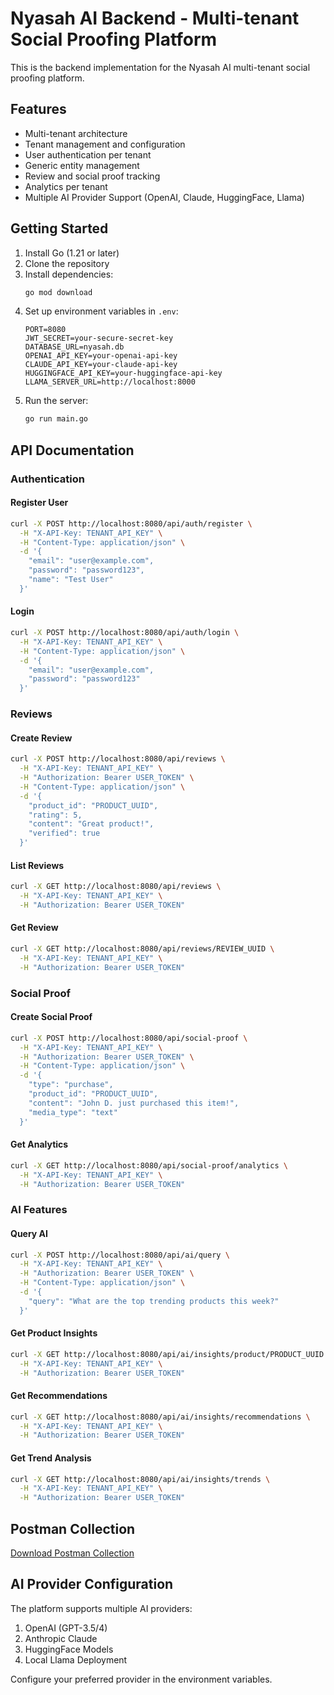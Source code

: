 # Nyasah AI Backend - Multi-tenant Social Proofing Platform

This is the backend implementation for the Nyasah AI multi-tenant social proofing platform.

## Features

- Multi-tenant architecture
- Tenant management and configuration
- User authentication per tenant
- Generic entity management
- Review and social proof tracking
- Analytics per tenant
- Multiple AI Provider Support (OpenAI, Claude, HuggingFace, Llama)

## Getting Started

1. Install Go (1.21 or later)
2. Clone the repository
3. Install dependencies:
   ```bash
   go mod download
   ```
4. Set up environment variables in `.env`:
   ```
   PORT=8080
   JWT_SECRET=your-secure-secret-key
   DATABASE_URL=nyasah.db
   OPENAI_API_KEY=your-openai-api-key
   CLAUDE_API_KEY=your-claude-api-key
   HUGGINGFACE_API_KEY=your-huggingface-api-key
   LLAMA_SERVER_URL=http://localhost:8000
   ```
5. Run the server:
   ```bash
   go run main.go
   ```

## API Documentation

### Authentication

#### Register User
```bash
curl -X POST http://localhost:8080/api/auth/register \
  -H "X-API-Key: TENANT_API_KEY" \
  -H "Content-Type: application/json" \
  -d '{
    "email": "user@example.com",
    "password": "password123",
    "name": "Test User"
  }'
```

#### Login
```bash
curl -X POST http://localhost:8080/api/auth/login \
  -H "X-API-Key: TENANT_API_KEY" \
  -H "Content-Type: application/json" \
  -d '{
    "email": "user@example.com",
    "password": "password123"
  }'
```

### Reviews

#### Create Review
```bash
curl -X POST http://localhost:8080/api/reviews \
  -H "X-API-Key: TENANT_API_KEY" \
  -H "Authorization: Bearer USER_TOKEN" \
  -H "Content-Type: application/json" \
  -d '{
    "product_id": "PRODUCT_UUID",
    "rating": 5,
    "content": "Great product!",
    "verified": true
  }'
```

#### List Reviews
```bash
curl -X GET http://localhost:8080/api/reviews \
  -H "X-API-Key: TENANT_API_KEY" \
  -H "Authorization: Bearer USER_TOKEN"
```

#### Get Review
```bash
curl -X GET http://localhost:8080/api/reviews/REVIEW_UUID \
  -H "X-API-Key: TENANT_API_KEY" \
  -H "Authorization: Bearer USER_TOKEN"
```

### Social Proof

#### Create Social Proof
```bash
curl -X POST http://localhost:8080/api/social-proof \
  -H "X-API-Key: TENANT_API_KEY" \
  -H "Authorization: Bearer USER_TOKEN" \
  -H "Content-Type: application/json" \
  -d '{
    "type": "purchase",
    "product_id": "PRODUCT_UUID",
    "content": "John D. just purchased this item!",
    "media_type": "text"
  }'
```

#### Get Analytics
```bash
curl -X GET http://localhost:8080/api/social-proof/analytics \
  -H "X-API-Key: TENANT_API_KEY" \
  -H "Authorization: Bearer USER_TOKEN"
```

### AI Features

#### Query AI
```bash
curl -X POST http://localhost:8080/api/ai/query \
  -H "X-API-Key: TENANT_API_KEY" \
  -H "Authorization: Bearer USER_TOKEN" \
  -H "Content-Type: application/json" \
  -d '{
    "query": "What are the top trending products this week?"
  }'
```

#### Get Product Insights
```bash
curl -X GET http://localhost:8080/api/ai/insights/product/PRODUCT_UUID \
  -H "X-API-Key: TENANT_API_KEY" \
  -H "Authorization: Bearer USER_TOKEN"
```

#### Get Recommendations
```bash
curl -X GET http://localhost:8080/api/ai/insights/recommendations \
  -H "X-API-Key: TENANT_API_KEY" \
  -H "Authorization: Bearer USER_TOKEN"
```

#### Get Trend Analysis
```bash
curl -X GET http://localhost:8080/api/ai/insights/trends \
  -H "X-API-Key: TENANT_API_KEY" \
  -H "Authorization: Bearer USER_TOKEN"
```

## Postman Collection

[Download Postman Collection](./postman/nyasah_api.json)

## AI Provider Configuration

The platform supports multiple AI providers:

1. OpenAI (GPT-3.5/4)
2. Anthropic Claude
3. HuggingFace Models
4. Local Llama Deployment

Configure your preferred provider in the environment variables.
